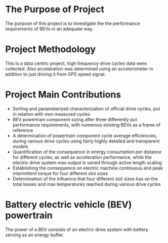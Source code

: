 # The Purpose of Project
The purpose of this project is to investigate the the performance requirements of BEVs in an adequate way. 
# Project Methodology 
This is a data centric project, high frequency drive cycles data were collected. Also acceleration was determined using an accelerometer in addition to just driving it from GPS speed signal.
# Project Main Contributions
* Sorting and parameterized characterization of official drive cycles, put in relation
with own measured cycles
* BEV powertrain component sizing after three differently put performance requirements, with numerous existing BEVs as a frame of reference
* A determination of powertrain component cycle average efficiencies, during various drive cycles using fairly highly detailed and transparent models
* Quantification of the consequence in energy consumption per distance for different
cycles, as well as acceleration performance, while the electric drive system max
output is varied through active length scaling
* Establishing the consequence on electric machine continuous and peak intermittent
torque for four different slot sizes
* Determination of the influence that four different slot sizes has on the total losses
and max temperatures reached during various drive cycles
# Battery electric vehicle (BEV) powertrain
The power of a BEV consists of an electric drive system with battery serving as an energy buffer. 
